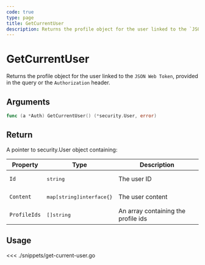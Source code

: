 ```yaml
---
code: true
type: page
title: GetCurrentUser
description: Returns the profile object for the user linked to the `JSON Web Token`
---
```


# GetCurrentUser

Returns the profile object for the user linked to the `JSON Web Token`, provided in the query or the `Authorization` header.

## Arguments

```go
func (a *Auth) GetCurrentUser() (*security.User, error)
```

## Return

A pointer to security.User object containing:

| Property     | Type                   | Description                         |
| ------------ | ---------------------- | ----------------------------------- |
| `Id`         | <pre>string</pre>                 | The user ID                         |
| `Content`    | <pre>map[string]interface{}</pre> | The user content                    |
| `ProfileIds` | <pre>[]string</pre>    | An array containing the profile ids |

## Usage

<<< ./snippets/get-current-user.go
